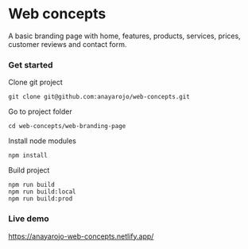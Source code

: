 # Web concepts

A basic branding page with home, features, products, services, prices, customer reviews and contact form.

### Get started

Clone git project
```
git clone git@github.com:anayarojo/web-concepts.git
```

Go to project folder
```
cd web-concepts/web-branding-page
```

Install node modules
```
npm install
```

Build project
```
npm run build
npm run build:local
npm run build:prod
```

### Live demo

https://anayarojo-web-concepts.netlify.app/
